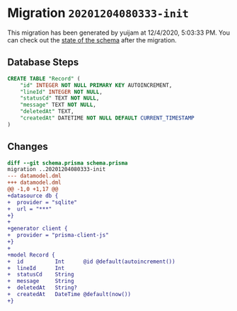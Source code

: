 # Migration `20201204080333-init`

This migration has been generated by yuijam at 12/4/2020, 5:03:33 PM.
You can check out the [state of the schema](./schema.prisma) after the migration.

## Database Steps

```sql
CREATE TABLE "Record" (
    "id" INTEGER NOT NULL PRIMARY KEY AUTOINCREMENT,
    "lineId" INTEGER NOT NULL,
    "statusCd" TEXT NOT NULL,
    "message" TEXT NOT NULL,
    "deletedAt" TEXT,
    "createdAt" DATETIME NOT NULL DEFAULT CURRENT_TIMESTAMP
)
```

## Changes

```diff
diff --git schema.prisma schema.prisma
migration ..20201204080333-init
--- datamodel.dml
+++ datamodel.dml
@@ -1,0 +1,17 @@
+datasource db {
+  provider = "sqlite" 
+  url = "***"
+}
+
+generator client {
+  provider = "prisma-client-js"
+}
+
+model Record {
+  id          Int      @id @default(autoincrement())
+  lineId      Int
+  statusCd    String
+  message     String
+  deletedAt   String?
+  createdAt   DateTime @default(now())
+}
```


